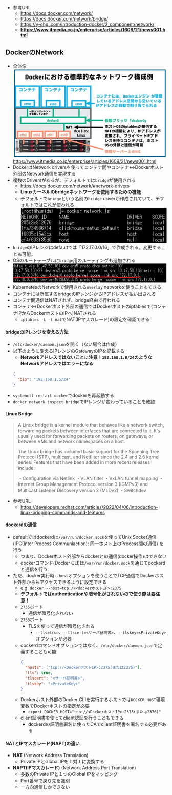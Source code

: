 - 参考URL
  - https://docs.docker.com/network/
  - https://docs.docker.com/network/bridge/
  - https://y-ohgi.com/introduction-docker/2_component/network/
  - **https://www.itmedia.co.jp/enterprise/articles/1609/21/news001.html**

## DockerのNetwork
- 全体像  
  ![](image/docker_network2.jpg)
  https://www.itmedia.co.jp/enterprise/articles/1609/21/news001.html
- DockerはNetwork driversを使ってコンテナ間やコンテナ↔Dockerホスト外部のNetwork通信を実現する
- 複数のDriversがあるが、デフォルトでは`bridge`が使用される
  - https://docs.docker.com/network/#network-drivers
  - **Linuxカーネルのbridgeネットワークを使用するための機能**
  - デフォルトで`bridge`という名前の`bridge` driverが作成されていて、デフォルトではこれが使われる
    ![](image/docker_network.jpg)
- `bridge`のIPレンジはdefaultでは「172.17.0.0/16」で作成される。変更することも可能。
- OSのルートテーブルに`bridge`用のルーティングも追加される
  ![](image/docker_bridge_route_table.jpg)
- KubernetesのNetworkで使用される`overlay` networkを使うこともできる
- コンテナには所属するbridgeのIPレンジからIPアドレスが払い出される
- コンテナ間通信はNATされず、bridge経由で行われる
- コンテナ↔Dockerホスト外部の通信ではDockerホストのiptablesで(コンテナIPからDockerホストのIPへ)NATされる
  - `iptables -L -t nat`でNAT(IPマスカレード)の設定を確認できる

#### bridgeのIPレンジを変える方法
- `/etc/docker/daemon.json`を開く（ない場合は作成）
- 以下のように変えるIPレンジのGatewayのIPを記載する
  - **Networkアドレスではないことに注意！`192.168.1.0/24`のようなNetworkアドレスではエラーになる**
  ~~~json
  {
    "bip": "192.168.1.5/24"
  }
  ~~~
- `systemctl restart docker`でdockerを再起動する
- `docker network inspect bridge`でIPレンジが変わっていることを確認

#### Linux Bridge
> A Linux bridge is a kernel module that behaves like a network switch, forwarding packets between interfaces that are connected to it. It's usually used for forwarding packets on routers, on gateways, or between VMs and network namespaces on a host.
>
> The Linux bridge has included basic support for the Spanning Tree Protocol (STP), multicast, and Netfilter since the 2.4 and 2.6 kernel series. Features that have been added in more recent releases include:
>
>・Configuration via Netlink
>・VLAN filter
>・VxLAN tunnel mapping
>・Internet Group Management Protocol version 3 (IGMPv3) and Multicast Listener Discovery version 2 (MLDv2)
>・Switchdev
- 参考URL
  - https://developers.redhat.com/articles/2022/04/06/introduction-linux-bridging-commands-and-features

#### dockerdの通信
- defaultではdockerdは`/var/run/docker.sock`を使ってUnix Socket通信 (IPC(Inter Process Communiaction): 同一ホスト上のProcess間の通信) を行う
  - つまり、Dockerホスト外部からdockerとの通信(docker操作)はできない
  - dockerコマンド(Docker CLI)は`/var/run/docker.sock`を通じてdockerdと通信を行う
- ただ、docker実行時`--host`オプションを使うことでTCP通信でDockerホスト外部からもアクセスできるように設定できる
  - e.g. `docker --host=tcp://<dockerホストIP>:2375`
  - **デフォルトではauthenticationや暗号化がされないので使う際は要注意！**
  - `2735`ポート
    - 通信が暗号化されない
  - `2736`ポート
    - TLSを使って通信が暗号化される
      - `--tls=true`、`--tlscert=<サーバ証明書>`、`--tlskey=<PrivateKey>`オプションが必要
  - dockerdコマンドオプションではなく、`/etc/docker/daemon.json`で定義することも可能  
    ~~~json
    {
      "hosts": ["tcp://<DockerホストIP>:2375(または2376)"],
      "tls": true,
      "tlscert": "<サーバ証明書>",
      "tlskey": "<PrivateKey>"
    }
    ~~~
  - Dockerホスト外部のDocker CLIを実行するホストでは`DOCKER_HOST`環境変数でDockerホストの指定が必要
    - `export DOCKER_HOST="tcp://<DockerホストIP>:2375(または2376)"`
  - client証明書を使ってclient認証を行うこともできる
    - dockerdの証明書署名に使ったCAでclient証明書を署名する必要がある

#### NATとIPマスカレード(NAPT)の違い
- **NAT** (Network Address Translation)
  - Private IPとGlobal IPを１対１に変換する
- **NAPT(IPマスカレード)** (Network Address Port Translation)
  - 多数のPrivate IPと１つのGlobal IPをマッピング
  - Port番号で戻り先を識別
  - 一方向通信しかできない